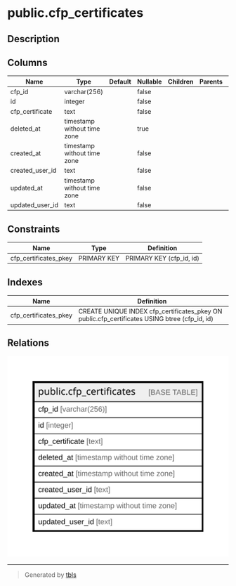 # public.cfp_certificates

## Description

## Columns

| Name | Type | Default | Nullable | Children | Parents | Comment |
| ---- | ---- | ------- | -------- | -------- | ------- | ------- |
| cfp_id | varchar(256) |  | false |  |  |  |
| id | integer |  | false |  |  |  |
| cfp_certificate | text |  | false |  |  |  |
| deleted_at | timestamp without time zone |  | true |  |  |  |
| created_at | timestamp without time zone |  | false |  |  |  |
| created_user_id | text |  | false |  |  |  |
| updated_at | timestamp without time zone |  | false |  |  |  |
| updated_user_id | text |  | false |  |  |  |

## Constraints

| Name | Type | Definition |
| ---- | ---- | ---------- |
| cfp_certificates_pkey | PRIMARY KEY | PRIMARY KEY (cfp_id, id) |

## Indexes

| Name | Definition |
| ---- | ---------- |
| cfp_certificates_pkey | CREATE UNIQUE INDEX cfp_certificates_pkey ON public.cfp_certificates USING btree (cfp_id, id) |

## Relations

![er](public.cfp_certificates.svg)

---

> Generated by [tbls](https://github.com/k1LoW/tbls)
